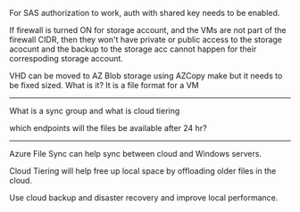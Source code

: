 For SAS authorization to work, auth with shared key needs to be enabled.

If firewall is turned ON for storage account, and the VMs are not part of the firewall CIDR, then they won't have private or public access to the storage acocunt and the backup to the storage acc cannot happen for their correspoding storage account.

VHD can be moved to AZ Blob storage using AZCopy make but it needs to be fixed sized. What is it? It is a file format for a VM

---



What is a sync group and what is cloud tiering

which endpoints will the files be available after 24 hr?



---

Azure File Sync can help sync between cloud and Windows servers.

Cloud Tiering will help free up local space by offloading older files in the cloud.

Use cloud backup and disaster recovery and improve local performance.
